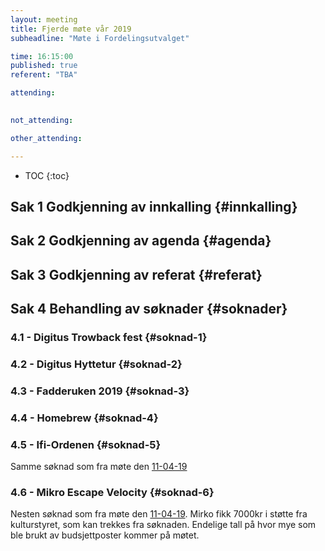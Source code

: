 ```yaml
---
layout: meeting
title: Fjerde møte vår 2019
subheadline: "Møte i Fordelingsutvalget"

time: 16:15:00
published: true
referent: "TBA"

attending:
  

not_attending:

other_attending:

---
```


* TOC
{:toc}


## Sak 1 Godkjenning av innkalling {#innkalling}
## Sak 2 Godkjenning av agenda {#agenda}
## Sak 3 Godkjenning av referat {#referat}
## Sak 4 Behandling av søknader {#soknader}
### 4.1 - Digitus Trowback fest {#soknad-1}
### 4.2 - Digitus Hyttetur {#soknad-2}
### 4.3 - Fadderuken 2019 {#soknad-3}
### 4.4 - Homebrew {#soknad-4}
### 4.5 - Ifi-Ordenen {#soknad-5}
Samme søknad som fra møte den [11-04-19](https://fordelingsutvalget.org/posts/2019/2019-04-11-Tredje_m%C3%B8te/)
### 4.6 - Mikro Escape Velocity {#soknad-6}
Nesten søknad som fra møte den [11-04-19](https://fordelingsutvalget.org/posts/2019/2019-04-11-Tredje_m%C3%B8te/). Mirko fikk 7000kr i støtte fra kulturstyret, som kan trekkes fra søknaden. Endelige tall på hvor mye som ble brukt av budsjettposter kommer på møtet.

